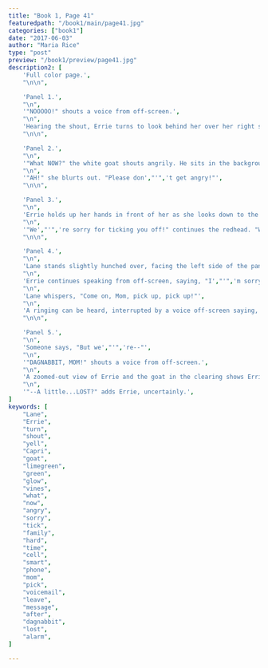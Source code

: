 ```yaml
---
title: "Book 1, Page 41"
featuredpath: "/book1/main/page41.jpg"
categories: ["book1"]
date: "2017-06-03"
author: "Maria Rice"
type: "post"
preview: "/book1/preview/page41.jpg"
description2: [
    'Full color page.',
    "\n\n",

    'Panel 1.',
    "\n",
    '"NOOOOO!" shouts a voice from off-screen.',
    "\n", 
    'Hearing the shout, Errie turns to look behind her over her right shoulder. "Lane--?" she says. She stands in the middle of the panel, visible above her elbows.',
    "\n\n",

    'Panel 2.',
    "\n",
    '"What NOW?" the white goat shouts angrily. He sits in the background, with the tree branches visible behind him, as the top of Errie',"'",'s red hair in the foreground spins back to the left as she faces the speaker.',
    "\n",
    '"AH!" she blurts out. "Please don',"'",'t get angry!"',
    "\n\n",

    'Panel 3.',
    "\n",
    'Errie holds up her hands in front of her as she looks down to the right side of the panel, her face in shadow.',
    "\n",
    '"We',"'",'re sorry for ticking you off!" continues the redhead. "We',"'",'re not having such a great day either!"',
    "\n\n",

    'Panel 4.',
    "\n",
    'Lane stands slightly hunched over, facing the left side of the panel as she holds her limegreen phone to her right ear. She grits her teeth and furrows her brow as she holds her left hand nervously to her chin.',
    "\n",
    'Errie continues speaking from off-screen, saying, "I',"'",'m sorry your family is giving you a hard time!"',
    "\n",
    'Lane whispers, "Come on, Mom, pick up, pick up!"',
    "\n",
    'A ringing can be heard, interrupted by a voice off-screen saying, "Please leave a message after the--"',
    "\n\n",

    'Panel 5.',
    "\n",
    'Someone says, "But we',"'",'re--"',
    "\n",
    '"DAGNABBIT, MOM!" shouts a voice from off-screen.',
    "\n",
    'A zoomed-out view of Errie and the goat in the clearing shows Errie standing on the left, looking behind her in the direction of the shouting. She holds her hands up in surprise. The white goat sits on the right, also alarmed by the shout, with the tree branches and the huge mass of vines coming out of his back and still enveloped in the same limegreen glow.',
    "\n",
    '"--A little...LOST?" adds Errie, uncertainly.',
]
keywords: [
    "Lane",
    "Errie",
    "turn",
    "shout",
    "yell",
    "Capri",
    "goat",
    "limegreen",
    "green",
    "glow",
    "vines",
    "what",
    "now",
    "angry",
    "sorry",
    "tick",
    "family",
    "hard",
    "time",
    "cell",
    "smart",
    "phone",
    "mom",
    "pick",
    "voicemail",
    "leave",
    "message",
    "after",
    "dagnabbit",
    "lost",
    "alarm",
]

---
```


